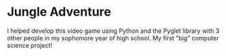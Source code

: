Jungle Adventure
===========================

I helped develop this video game using Python and the Pyglet library with 3 other people in my sophomore year of high school. My first "big" computer science project!
